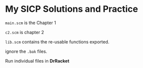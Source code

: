# My SICP Solutions and Practice

`main.scm` is the Chapter 1

`c2.scm` is chapter 2

`lib.scm` contains the re-usable functions exported.

ignore the `.bak` files.

Run individual files in **DrRacket**